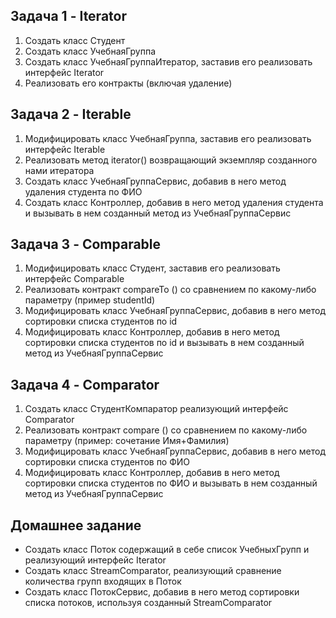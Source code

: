 ## Задача 1 - Iterator

1. Создать класс Студент
2. Создать класс УчебнаяГруппа
3. Создать класс УчебнаяГруппаИтератор, заставив его реализовать
   интерфейс Iterator
4. Реализовать его контракты (включая удаление)

## Задача 2 - Iterable

1. Модифицировать класс УчебнаяГруппа, заставив его реализовать
   интерфейс Iterable
2. Реализовать метод iterator() возвращающий экземпляр созданного нами
   итератора
3. Создать класс УчебнаяГруппаСервис, добавив в него метод удаления
   студента по ФИО
4. Создать класс Контроллер, добавив в него метод удаления студента и
   вызывать в нем созданный метод из УчебнаяГруппаСервис

## Задача 3 - Comparable

1. Модифицировать класс Студент, заставив его реализовать интерфейс
   Comparable
2. Реализовать контракт compareTo () со сравнением по какому-либо
   параметру (пример studentId)
3. Модифицировать класс УчебнаяГруппаСервис, добавив в него метод
   сортировки списка студентов по id
4. Модифицировать класс Контроллер, добавив в него метод сортировки
   списка студентов по id и вызывать в нем созданный метод из
   УчебнаяГруппаСервис

## Задача 4 - Comparator

1. Создать класс СтудентКомпаратор реализующий интерфейс Comparator
2. Реализовать контракт compare () со сравнением по какому-либо параметру
   (пример: сочетание Имя+Фамилия)
3. Модифицировать класс УчебнаяГруппаСервис, добавив в него метод
   сортировки списка студентов по ФИО
4. Модифицировать класс Контроллер, добавив в него метод сортировки
   списка студентов по ФИО и вызывать в нем созданный метод из
   УчебнаяГруппаСервис

## Домашнее задание

* Создать класс Поток содержащий в себе список УчебныхГрупп и
  реализующий интерфейс Iterator
* Создать класс StreamComparator, реализующий сравнение количества групп
  входящих в Поток
* Создать класс ПотокСервис, добавив в него метод сортировки списка
  потоков, используя созданный StreamComparator